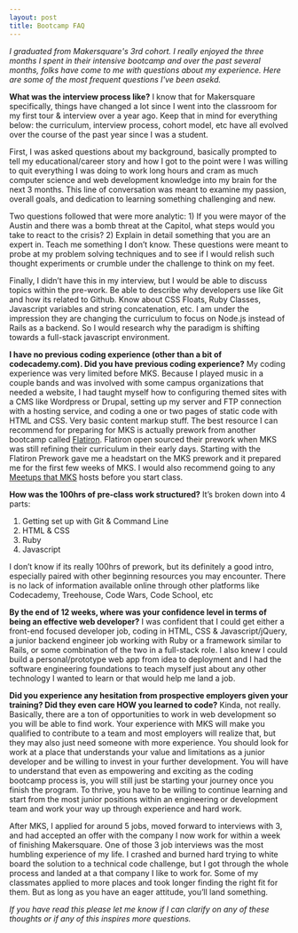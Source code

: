 ```yaml
---
layout: post
title: Bootcamp FAQ
---
```

*I graduated from Makersquare's 3rd cohort. I really enjoyed the three months I spent in their intensive bootcamp and over the past several months, folks have come to me with questions about my experience. Here are some of the most frequent questions I've been asekd.*

**What was the interview process like?**
I know that for Makersquare specifically, things have changed a lot since I went into the classroom for my first tour & interview over a year ago. Keep that in mind for everything below: the curriculum, interview process, cohort model, etc have all evolved over the course of the past year since I was a student.

First, I was asked questions about my background, basically prompted to 
tell my educational/career story and how I got to the point were I was 
willing to quit everything I was doing to work long hours and cram as much 
computer science and web development knowledge into my brain for the next 3 
months. This line of conversation was meant to examine my passion, overall 
goals, and dedication to learning something challenging and new. 

Two questions followed that were more analytic: 1) If you were mayor of the 
Austin and there was a bomb threat at the Capitol, what steps would you 
take to react to the crisis? 2) Explain in detail something that you are an 
expert in. Teach me something I don’t know. These questions were meant to 
probe at my problem solving techniques and to see if I would relish such 
thought experiments or crumble under the challenge to think on my feet. 

Finally, I didn’t have this in my interview, but I would be able to discuss 
topics within the pre-work. Be able to describe why developers use like Git 
and how its related to Github. Know about CSS Floats, Ruby Classes, 
Javascript variables and string concatenation, etc. I am under the impression they are changing the curriculum to focus on Node.js instead of Rails as a backend. So I would research why the paradigm is shifting towards a full-stack javascript environment.

**I have no previous coding experience (other than a bit of codecademy.com). Did you have previous coding experience?** 
My coding experience was very limited before MKS. Because I played music in 
a couple bands and was involved with some campus organizations that needed 
a website, I had taught myself how to configuring themed sites with a CMS 
like Wordpress or Drupal, setting up my server and FTP connection with a 
hosting service, and coding a one or two pages of static code with HTML and 
CSS. Very basic content markup stuff. The best resource I can recommend for 
preparing for MKS is actually prework from another bootcamp called [Flatiron](http://prework.flatironschool.com). Flatiron open sourced their prework when MKS was still refining their 
curriculum in their early days. Starting with the Flatiron Prework gave me 
a headstart on the MKS prework and it prepared me for the first few weeks 
of MKS. I would also recommend going to any [Meetups that MKS](http://www.meetup.com/makersquareatx/ ) hosts before you start class.

**How was the 100hrs of pre-class work structured?** 
It’s broken down into 4 parts: 
1) Getting set up with Git & Command Line 
2) HTML & CSS 
3) Ruby 
4) Javascript 

I don’t know if its really 100hrs of prework, but its definitely a good 
intro, especially paired with other beginning resources you may encounter. 
There is no lack of information available online through other platforms 
like Codecademy, Treehouse, Code Wars, Code School, etc 

**By the end of 12 weeks, where was your confidence level in terms of being 
an effective web developer?**
I was confident that I could get either a front-end focused developer job, 
coding in HTML, CSS & Javascript/jQuery, a junior backend engineer job 
working with Ruby or a framework similar to Rails, or some combination of 
the two in a full-stack role. I also knew I could build a 
personal/prototype web app from idea to deployment and I had the software 
engineering foundations to teach myself just about any other technology I 
wanted to learn or that would help me land a job. 

**Did you experience any hesitation from prospective employers given your 
training? Did they even care HOW you learned to code?**
Kinda, not really. Basically, there are a ton of opportunities to work in 
web development so you will be able to find work. Your experience with MKS 
will make you qualified to contribute to a team and most employers will 
realize that, but they may also just need someone with more experience. You 
should look for work at a place that understands your value and limitations 
as a junior developer and be willing to invest in your further development. 
You will have to understand that even as empowering and exciting as the 
coding bootcamp process is, you will still just be starting your journey 
once you finish the program. To thrive, you have to be willing to continue 
learning and start from the most junior positions within an engineering or 
development team and work your way up through experience and hard work. 

After MKS, I applied for around 5 jobs, moved forward to interviews with 
3, and had accepted an offer with the company I now work for within a week 
of finishing Makersquare. One of those 3 job interviews was the most 
humbling experience of my life. I crashed and burned hard trying to white 
board the solution to a technical code challenge, but I got through the 
whole process and landed at a that company I like to work for. Some of my 
classmates applied to more places and took longer finding the right fit for 
them. But as long as you have an eager attitude, you’ll land something. 

*If you have read this please let me know if I can clarify on any of these thoughts or if any of this inspires more questions.*